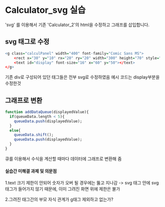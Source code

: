 ﻿Calculator_svg 실습
================

'svg' 를 이용해서 기존 'Calculator_2'의 html을 수정하고 그래프를 삽입합니다.

svg 태그로 수정
-----------
``` r        
<g class="calculPanel" width="400" font-family="Comic Sans MS">
	<rect x="30" y="10" rx="20" ry="20" width="300" height="70" style="fill:#ccffff;" />
	<text id="display" font-size="16" x="60" y="50"></text>
</g>
```
기존 div로 구성되어 있던 태그들은 전부 svg로 수정하였음
예시 코드는 display부분을 수정한것

그래프로 변환
-----------

``` r        
function addDataQueue(displayedValue){
  if(queueData.length < 5){
    queueData.push(displayedValue);
  }
  else{
    queueData.shift();
    queueData.push(displayedValue);
  }
}
```


큐를 이용해서 수식을 계산할 때마다 데이터에 그래프로 변환해 줌

#### 실습간 미해결 과제 및 의문점

1.text 크기 제한이 안되어 숫자가 오버 될 경우에는 뚫고 지나감 -> svg 태그 안에 svg 태그가 들어가지 않기 때문에, 이미 그려진 화면 위에 제한은 불가

2.그려진 태그간의 부모 자식 관계가 g태그 제외하고 없는가?


